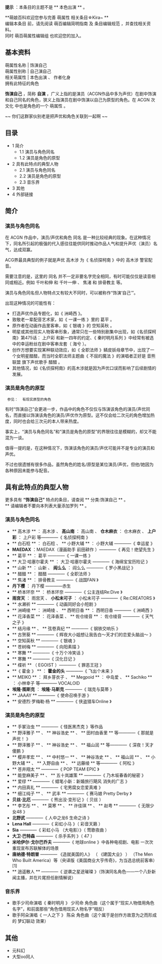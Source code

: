 **提示** ：本条目的主题不是 ** 本色出演  ** 。

**萌娘百科欢迎您参与完善 萌属性  相关条目☆Kira~ **  
编辑本条目  前，请先阅读  萌百编辑简明指南  及  条目编辑规范  ，并查找相关资料。  
同时  萌百萌属性编辑组  也欢迎您的加入。

**基本资料**  
---  
萌属性名称  |  饰演自己   
萌属性别称  |  自己演自己   
相关萌属性  |  本色出演  、  作者化身   
拥有此特征的角色  
  
**饰演自己** ，简称 **自演** ，广义上指的是演员（ACGN作品中多为声优）在剧中饰演和自己同名的角色，狭义上指演员在剧中饰演以自己为原型的角色。在
ACGN  次文化  中也是角色的一个  萌属性  。

~~ 你们这群家伙别老是把声优和角色关联到一起啊  ~~

##  目录

  * 1  简介 
    * 1.1  演员与角色同名 
    * 1.2  演员是角色的原型 
  * 2  具有此特点的典型人物 
    * 2.1  演员与角色同名 
    * 2.2  演员是角色的原型 
    * 2.3  音乐界 
  * 3  其他 
  * 4  外部链接 

##  简介

###  演员与角色同名

在 ACGN 作品中，演员/声优和角色  同名
是一种比较经典的现象。在这种情况下，同名所引起的极强的代入感往往能供同时推动作品人气和提升声优（演员）名气，达成双赢。

ACG界最具典型的例子就是声优  高木涉  为《  名侦探柯南  》中的  高木涉  警官配音。

需要注意的是，这里的  同名  并不一定非要名字完全相同，有时可能仅仅是读音相同或相近。例如  千叶和伸  和  千叶一伸  、  焦渚  和  排骨教主
等。

演员与角色同名但人物特点又有较大不同时，可以被称作“饰演‘自己’”。

出现这种情况的可能性有：

  * 打造声优作品专题化，如《  洲崎西  》。 
  * 致敬老一辈配音艺术家，如《  一课一练  》里的  葛平  。 
  * 原作者在动画作品里客串，如《  银魂  》的  空知英秋  。 
  * 明星或其他现实人物客串形象，通常只在一些特别剧集中出现，如《名侦探柯南》第475话：  上户彩  和新一四年的约定、《  秦时明月系列  》中经常有被选中的幸运粉丝在剧中客串龙套（  海兮  ）。 
  * 创作方想要实现某种联动效应，如《  全职法师  》鳞皮妖母章节中，出现了一个女明星醋醋，而当时全职法师主题曲《  不屈的魔法  》的演唱者正好是  音熊联盟  旗下声优歌手  醋醋  。 
  * 其他情况，如《名侦探柯南》的高木涉就是因为声优口误而影响了后续剧情的发展。 

###  演员是角色的原型

     参见：  有现实原型的角色 

有时“饰演自己”会更进一步，作品中的角色不仅仅与饰演该角色的演员/声优同名，而直接以饰演该角色的演员/声优作为原型。这不仅会给二次元的角色增加热度，同时也会给三次元的本人带来热度。

事实上，“演员与角色同名”和“演员是角色的原型”的界限往往是模糊的，却又不能混为一谈。

值得一提的是，在这种情况下，饰演该角色的演员/声优可能并不是专业的演员和声优。

不过也很遗憾有很多作品，虽然角色的姓名/原型是某位演员/声优，但他/她因为各种原因未能参与配音。

##  具有此特点的典型人物

更多具有 **“饰演自己”** 特点的条目，请查阅 ** 分类:饰演自己  ** 。  
** 请编辑者不要向本列表大量添加罗列  ** 。

###  演员与角色同名

  * ** 高木涉  ** ：  高木涉  、 **高山南** ：  高山南  、 **仓木麻衣** ：  仓木麻衣  、 **上户彩** ：  上户彩  等————《  名侦探柯南  》 
  * ** 白石稔  ** ：  白石稔  、 ** 小野大辅  ** ：  小野大辅  ————《  幸运星  》 
  * **MAEDAX** ：MAEDAX（漫画助手  前田耕作  ）————《  再见！绝望先生  》 
  * ** 葛平  ** ：  葛平  ————《  一课一练  》 
  * ** 大卫·哈塞尔霍夫  ** ：  大卫·哈塞尔霍夫  ————《  海绵宝宝历险记  》 
  * ** 山新  ** ：  山新  、 **阎么么** ：  阎么么  ————《  罗小黑战记  》 
  * ** 醋醋  ** ：  醋醋  ————《  全职法师  》 
  * ** 焦渚  ** ：  排骨教主  ————《  战国FAN  》 
  * **丹下樱** ：  丹下樱  ————赤生 
  * ** 桥本环奈  ** ：  桥本环奈  ————《  公主连结Re:Dive  》 
  * **雨宫天** ：  雨宫天  、 **小松未可子** ：  小松未可子  ————《  Re:CREATORS  》 
  * ** 水濑祈  ** ————《  动画同好会小短剧  》 
  * ** 洲崎绫  ** ：  洲崎绫  、 ** 西明日香  ** ：  西明日香  ————《  洲崎西  》 
  * ** 花泽香菜  ** ：  花泽香菜  、 ** 佐仓绫音  ** ：  佐仓绫音  ————《  天气之子  》 
  * ** 结月缘  ** 、 ** 弦卷真纪  ** ————《  钢铁交响乐  》 
  * ** 古贺葵  ** ————《  辉夜大小姐想让我告白～天才们的恋爱头脑战～  》 
  * ** 空知英秋  ** ————《  银魂  》 
  * ** 苍树梅  ** ————《  向阳素描  》 
  * ** 寒舞  ** ————《  十万个冷笑话  》 
  * ** 寒舞  ** ————《  汉化日记  》 
  * ** 楪祈  ** （  EGOIST  ）————《  罪恶王冠  》 
  * **《 霍金  》 ** ： **霍金的头** ————《  飞出个未来  》 
  * ** MEIKO  ** ：  拜乡芽衣子  、 ** Megpoid  ** ：  中岛爱  、 ** Sachiko  ** ：  小林幸子  等————  VOCALOID 
  * **埃隆·图斯克** ： **埃隆·马斯克** ————《  瑞克与莫蒂  》 
  * ** JAAAY  ** ————《  使命召唤手游  》 
  * ** 安德烈·罗梅勒·杨  ** ————《  侠盗猎车Online  》 

###  演员是角色的原型

  * ** 手冢治虫  ** ————《  怪医黑杰克  》等作品 
  * ** 野泽雅子  ** 、 ** 神谷浩史  ** 、 ** 田村由香里  ** 等————《  那就是声优！  》 
  * ** 野泽雅子  ** 、 ** 神谷浩史  ** 、 ** 福山润  ** 等————《  深夜！天才傻鹏  》 
  * ** 樱井孝宏  ** 、 ** 中村悠一  ** 、 ** 神谷浩史  ** 、 ** 福山润  ** 、 ** 小野大辅  ** 、 ** 入野自由  ** 、 ** 远藤绫  ** 等————《  阿松  》 
  * ** 苍井翔太  ** ————《  POP TEAM EPIC  》 
  * ** 能登麻美子  ** 、 ** 五十岚雄策  ** ————《  乃木坂春香的秘密  》 
  * ** 爱缪  ** ————《  蜡笔小新：新婚旅行飓风 消失的广志  》 
  * ** 内田真礼  ** ————《  宅男腐女恋爱真难  》 
  * ** 细江纯子  ** 、 ** 武丰  ** ————《  赛马娘 Pretty Derby  》 
  * **贝丝·比厄** ————《  熊出没·变形记  》（  贝丝  ） 
  * ** 李艺彤  ** 、 ** 莫寒  ** 、 ** 许佳琪  ** 、 ** 赵粤  ** ————《  无限少女48  》 
  * **北野武** ————《  人中之龙6 生命之诗  》 
  * **Lena Hall** ————《  彩虹小马  》（  彩音天籁  ） 
  * **Sia** ————《  彩虹小马  （大电影）》（  莺歌夜曲  ） 
  * **大卫·巴特森** ————《  杀手系列  》（  47  ） 
  * **米哈伊尔·戈尔巴乔夫** ————《  地球online  》中各种电视剧、电影  一次次重现宣布苏联解体的场景 
  * **唐纳德·特朗普** ————  《造就美国的人》  （  《建国大业》  ）  （The Men Who Built America）等（央译版《美国商业大亨传奇》，为当选总统前客串）  [1] 
  * ** 逍遥散人  ** ————《  逆袭之星途璀璨  》（饰演同名角色——一个八卦新闻主播，并在片尾担任剧情解说） 

###  音乐界

  * 歌手少司命演唱《  秦时明月  》  少司命  角色曲（这个属于“现实人物借用角色名字”，和前面那些“角色借用现实人物名字”相反） 
  * 歌手阿朵演唱《  一人之下  》  陈朵  角色曲（这个属于是创作方故意为之而形成的  梦幻联动  效果） 

##  其他

  * 元科幻 
  * 大型oo同人 